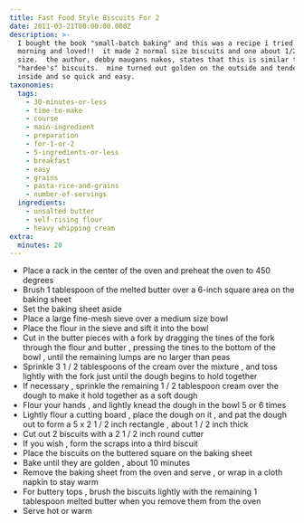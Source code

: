 ```yaml
---
title: Fast Food Style Biscuits For 2
date: 2011-03-21T00:00:00.000Z
description: >-
  I bought the book "small-batch baking" and this was a recipe i tried this
  morning and loved!!  it made 2 normal size biscuits and one about 1/2 the
  size.  the author, debby maugans nakos, states that this is similar to
  "hardee's" biscuits.  mine turned out golden on the outside and tender in the
  inside and so quick and easy.
taxonomies:
  tags:
    - 30-minutes-or-less
    - time-to-make
    - course
    - main-ingredient
    - preparation
    - for-1-or-2
    - 5-ingredients-or-less
    - breakfast
    - easy
    - grains
    - pasta-rice-and-grains
    - number-of-servings
  ingredients:
    - unsalted butter
    - self-rising flour
    - heavy whipping cream
extra:
  minutes: 20
---
```

 - Place a rack in the center of the oven and preheat the oven to 450 degrees
 - Brush 1 tablespoon of the melted butter over a 6-inch square area on the baking sheet
 - Set the baking sheet aside
 - Place a large fine-mesh sieve over a medium size bowl
 - Place the flour in the sieve and sift it into the bowl
 - Cut in the butter pieces with a fork by dragging the tines of the fork through the flour and butter , pressing the tines to the bottom of the bowl , until the remaining lumps are no larger than peas
 - Sprinkle 3 1 / 2 tablespoons of the cream over the mixture , and toss lightly with the fork just until the dough begins to hold together
 - If necessary , sprinkle the remaining 1 / 2 tablespoon cream over the dough to make it hold together as a soft dough
 - Flour your hands , and lightly knead the dough in the bowl 5 or 6 times
 - Lightly flour a cutting board , place the dough on it , and pat the dough out to form a 5 x 2 1 / 2 inch rectangle , about 1 / 2 inch thick
 - Cut out 2 biscuits with a 2 1 / 2 inch round cutter
 - If you wish , form the scraps into a third biscuit
 - Place the biscuits on the buttered square on the baking sheet
 - Bake until they are golden , about 10 minutes
 - Remove the baking sheet from the oven and serve , or wrap in a cloth napkin to stay warm
 - For buttery tops , brush the biscuits lightly with the remaining 1 tablespoon melted butter when you remove them from the oven
 - Serve hot or warm

